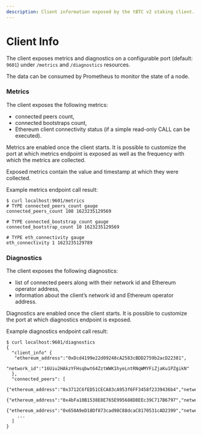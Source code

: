 ```yaml
---
description: Client information exposed by the tBTC v2 staking client.
---
```


# Client Info

The client exposes metrics and diagnostics on a configurable port (default: `9601`) under `/metrics` and `/diagnostics` resources.

The data can be consumed by Prometheus to monitor the state of a node.

### Metrics

The client exposes the following metrics:

* connected peers count,
* connected bootstraps count,
* Ethereum client connectivity status (if a simple read-only CALL can be executed).

Metrics are enabled once the client starts. It is possible to customize the port at which metrics endpoint is exposed as well as the frequency with which the metrics are collected.

Exposed metrics contain the value and timestamp at which they were collected.

Example metrics endpoint call result:

```
$ curl localhost:9601/metrics
# TYPE connected_peers_count gauge
connected_peers_count 108 1623235129569

# TYPE connected_bootstrap_count gauge
connected_bootstrap_count 10 1623235129569

# TYPE eth_connectivity gauge
eth_connectivity 1 1623235129789
```

### Diagnostics <a href="#diagnostics" id="diagnostics"></a>

The client exposes the following diagnostics:

* list of connected peers along with their network id and Ethereum operator address,
* information about the client’s network id and Ethereum operator address.

Diagnostics are enabled once the client starts. It is possible to customize the port at which diagnostics endpoint is exposed.

Example diagnostics endpoint call result:

```
$ curl localhost:9601/diagnostics
{
  "client_info" {
   "ethereum_address":"0xDcd4199e22d09248cA2583cBDD2759b2acD22381",
   "network_id":"16Uiu2HAkzYFHsqbwt64ZztWWK1hyeLntRNqWMYFiZjaKu1PZgikN"
  },
  "connected_peers": [
    {"ethereum_address":"0x3712C6fED51CECA83cA953f6FF3458f2339436b4","network_id":"16Uiu2HAkyYtzNoWuF3ULaA7RMfVAxvfQQ9YRvRT3TK4tXmuZtaWi"},
    {"ethereum_address":"0x4bFa10B1538E8E765E995688D8EEc39C717B6797","network_id":"16Uiu2HAm9d4MG4LNrwkFmugD2pX7frm6ZmA4vE3EFAEjk7yaoeLd"},
    {"ethereum_address":"0x650A9eD18Df873cad98C88dcaC8170531cAD2399","network_id":"16Uiu2HAkvjVWogUk2gq6VTNLQdFoSHXYpobJdZyuAYeoWD66e8BD"},
    ...
  ]
}
```
